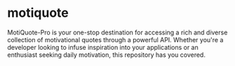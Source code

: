 # motiquote
MotiQuote-Pro is your one-stop destination for accessing a rich and diverse collection of motivational quotes through a powerful API. Whether you're a developer looking to infuse inspiration into your applications or an enthusiast seeking daily motivation, this repository has you covered.
